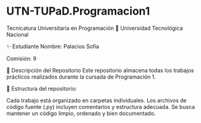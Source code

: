 # UTN-TUPaD.Programacion1
Tecnicatura Universitaria en Programación
📍 Universidad Tecnológica Nacional

✨ Estudiante
Nombre: Palacios Sofia

Comisión: 9

📂 Descripción del Repositorio
Este repositorio almacena todas los trabajos prácticos realizados durante la cursada de Programación 1.


📌 Estructura del repositorio:

Cada trabajo está organizado en carpetas individuales.
Los archivos de código fuente (.py) incluyen comentarios y estructura adecuada.
Se busca mantener un código limpio, ordenado y bien documentado.
